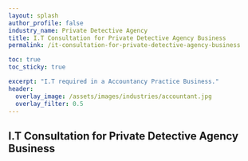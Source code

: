 ```yaml
---
layout: splash 
author_profile: false 
industry_name: Private Detective Agency
title: I.T Consultation for Private Detective Agency Business
permalink: /it-consultation-for-private-detective-agency-business

toc: true
toc_sticky: true

excerpt: "I.T required in a Accountancy Practice Business."
header:
  overlay_image: /assets/images/industries/accountant.jpg
  overlay_filter: 0.5 
---
```


## I.T Consultation for Private Detective Agency Business